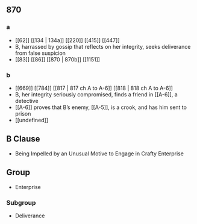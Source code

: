 ## 870
### a
- [[62]] [[134 | 134a]] [[220]] [[415]] [[447]] 
- B, harrassed by gossip that reflects on her integrity, seeks deliverance from false suspicion
- [[83]] [[86]] [[870 | 870b]] [[1151]] 

### b
- [[669]] [[784]] [[817 | 817 ch A to A-6]] [[818 | 818 ch A to A-6]] 
- B, her integrity seriously compromised, finds a friend in [[A-6]], a detective
- [[A-6]] proves that B’s enemy, [[A-5]], is a crook, and has him sent to prison
- [[undefined]] 

## B Clause
- Being Impelled by an Unusual Motive to Engage in Crafty Enterprise

## Group
- Enterprise

### Subgroup
- Deliverance

